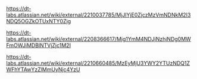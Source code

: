 https://dt-labs.atlassian.net/wiki/external/2210037785/MjJlYjE0ZjczMzVmNDNkM2I3NDQ5OGZkOTUxNTY0Zjg

https://dt-labs.atlassian.net/wiki/external/2208366617/Mjg1YmM4NDJjNzhjNDg0MWFmOWJiMDBlNTVjZjc1M2I

https://dt-labs.atlassian.net/wiki/external/2210660485/MzEyMjU3YWY2YTUzNDQ1ZWFhYTAwYzZlMmUyNjc4YzU
